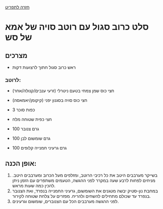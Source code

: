 [חזרה לתפריט](../index.MD)

#  סלט כרוב סגול עם רוטב סויה של אמא של סש

## מצרכים
* ראש כרוב סגול חתוך לרצועות דקות

### לרוטב:
* חצי כוס שמן צמחי בטעם ניטרלי (זרעי ענבים/קנולה/אחר)
* חצי כוס סויה בסגנון יפני (קיקומן/יאמאסה)
* 3 כפות סוכר
* חצי כפית שטוחה מלח

* 100 גרם צנובר
* 100 גרם שומשום לבן
* 100 גרם גרעיני חמנייה קלופים

## אופן הכנה:
1. בשייקר מערבבים היטב את כל רכיבי הרוטב, ומזלפים מעל הכרוב ומערבבים היטב. מניחים לפחות לרבע שעה במקרר לפני ההגשה, הטעמים משתפרים עם הזמן ניתן להכין כמה שעות מראש.
2. במחבת נון-סטיק יבשה מטגנים את השומשום, גרעיני החמנייה בנפרד, ואת הצנובר בנפרד עד שכולם מתחילים להשחים ולהריח. מפזרים על צלחת שטוחה לקירור.
3. לפני ההגשה מערבבים הכל עם הצנוברים, שומשום וגרעינים.
